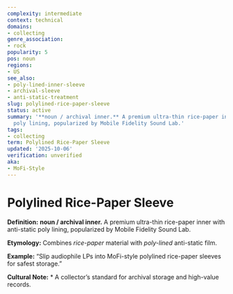 ```yaml
---
complexity: intermediate
context: technical
domains:
- collecting
genre_association:
- rock
popularity: 5
pos: noun
regions:
- US
see_also:
- poly-lined-inner-sleeve
- archival-sleeve
- anti-static-treatment
slug: polylined-rice-paper-sleeve
status: active
summary: '**noun / archival inner.** A premium ultra-thin rice-paper inner with anti-static
  poly lining, popularized by Mobile Fidelity Sound Lab.'
tags:
- collecting
term: Polylined Rice-Paper Sleeve
updated: '2025-10-06'
verification: unverified
aka:
- MoFi-Style
---
```


# Polylined Rice-Paper Sleeve

**Definition:** **noun / archival inner.** A premium ultra-thin rice-paper inner with anti-static poly lining, popularized by Mobile Fidelity Sound Lab.

**Etymology:** Combines *rice-paper* material with *poly-lined* anti-static film.

**Example:** “Slip audiophile LPs into MoFi-style polylined rice-paper sleeves for safest storage.”

**Cultural Note:** * A collector’s standard for archival storage and high-value records.

